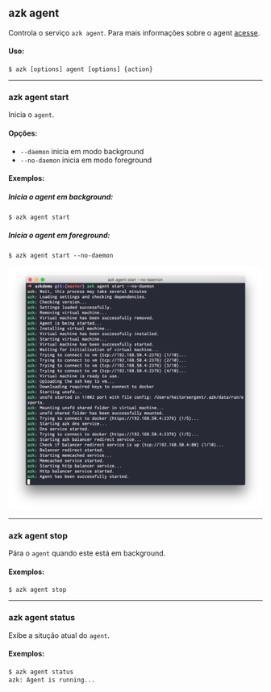 ## azk agent

Controla o serviço `azk agent`. Para mais informações sobre o agent [acesse](../agent/README.md).

#### Uso:

    $ azk [options] agent [options] {action}

_______________
### azk agent start

Inicia o `agent`.

#### Opções:

- `--daemon`      inicia em modo background
- `--no-daemon`   inicia em modo foreground

#### Exemplos:

##### Inicia o _agent_ em _background_:

    $ azk agent start

##### Inicia o _agent_ em _foreground_:

    $ azk agent start --no-daemon

![Figure 1-1](../../resources/images/agent_start.png)

_______________
### azk agent stop

Pára o `agent` quando este está em background.

#### Exemplos:

    $ azk agent stop

_______________
### azk agent status

Exibe a situção atual do `agent`.

#### Exemplos:

```
$ azk agent status
azk: Agent is running...
```
